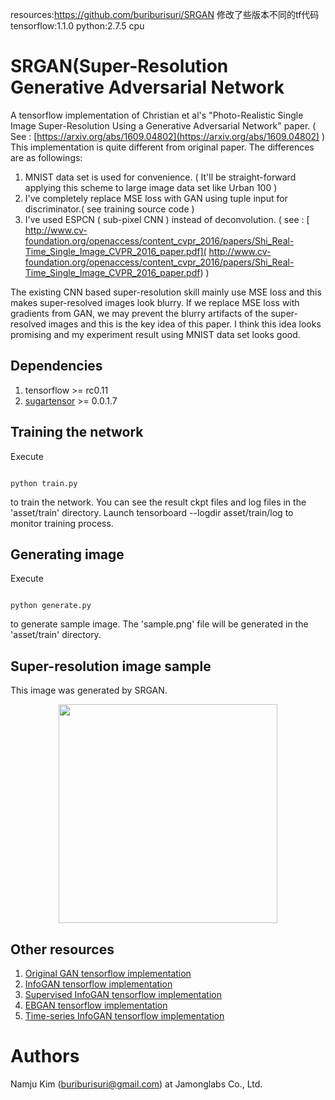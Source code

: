 resources:https://github.com/buriburisuri/SRGAN
修改了些版本不同的tf代码
tensorflow:1.1.0
python:2.7.5
cpu
# SRGAN(Super-Resolution Generative Adversarial Network
A tensorflow implementation of Christian et al's "Photo-Realistic Single Image Super-Resolution Using a Generative Adversarial Network" paper. 
( See : [https://arxiv.org/abs/1609.04802](https://arxiv.org/abs/1609.04802) ) 
This implementation is quite different from original paper.  The differences are as followings:

1. MNIST data set is used for convenience. ( It'll be straight-forward applying this scheme to large image data set like Urban 100 )  
1. I've completely replace MSE loss with GAN using tuple input for discriminator.( see training source code )
1. I've used ESPCN ( sub-pixel CNN ) instead of deconvolution. ( see : [ http://www.cv-foundation.org/openaccess/content_cvpr_2016/papers/Shi_Real-Time_Single_Image_CVPR_2016_paper.pdf]( http://www.cv-foundation.org/openaccess/content_cvpr_2016/papers/Shi_Real-Time_Single_Image_CVPR_2016_paper.pdf) )

The existing CNN based super-resolution skill mainly use MSE loss and this makes super-resolved images look blurry. 
If we replace MSE loss with gradients from GAN, we may prevent the blurry artifacts of the super-resolved images 
and this is the key idea of this paper. I think this idea looks promising and my experiment result using MNIST data set looks good.        

## Dependencies

1. tensorflow >= rc0.11 
1. [sugartensor](https://github.com/buriburisuri/sugartensor) >= 0.0.1.7

## Training the network

Execute
<pre><code>
python train.py
</code></pre>
to train the network. You can see the result ckpt files and log files in the 'asset/train' directory.
Launch tensorboard --logdir asset/train/log to monitor training process.


## Generating image
 
Execute
<pre><code>
python generate.py
</code></pre>
to generate sample image.  The 'sample.png' file will be generated in the 'asset/train' directory.

## Super-resolution image sample

This image was generated by SRGAN.
<p align="center">
  <img src="https://raw.githubusercontent.com/buriburisuri/SRGAN/master/png/sample.png" width="350"/>
</p>
  

## Other resources

1. [Original GAN tensorflow implementation](https://github.com/buriburisuri/sugartensor/blob/master/sugartensor/example/mnist_gan.py)
1. [InfoGAN tensorflow implementation](https://github.com/buriburisuri/sugartensor/blob/master/sugartensor/example/mnist_info_gan.py)
1. [Supervised InfoGAN tensorflow implementation](https://github.com/buriburisuri/supervised_infogan)
1. [EBGAN tensorflow implementation](https://github.com/buriburisuri/ebgan)
1. [Time-series InfoGAN tensorflow implementation](https://github.com/buriburisuri/timeseries_gan)

# Authors
Namju Kim (buriburisuri@gmail.com) at Jamonglabs Co., Ltd.
